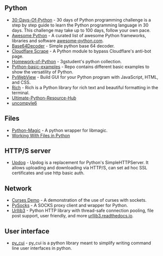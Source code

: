 ## Python

- [30-Days-Of-Python](https://github.com/Asabeneh/30-Days-Of-Python) - 30 days of Python programming challenge is a step by step guide to learn the Python programming language in 30 days. This challenge may take up to 100 days, follow your own pace.
- [Awesome Python](https://github.com/vinta/awesome-python) - A curated list of awesome Python frameworks, libraries and software [awesome-python.com](https://awesome-python.com/).
- [Base64Decoder](https://github.com/ghsecurity/Base64Decoder) - Simple python base 64 decoder.
- [Cloudflare Scrape](https://github.com/Anorov/cloudflare-scrape) - A Python module to bypass Cloudflare's anti-bot page.
- [Homework-of-Python](https://github.com/3gstudent/Homework-of-Python) - 3gstudent's python collection.
- [Python-basic-examples](https://github.com/bmaya1/python-basic-examples) - Repo contains different basic examples to show the versatility of Python.
- [PyWebView](https://github.com/r0x0r/pywebview) - Build GUI for your Python program with JavaScript, HTML, and CSS.
- [Rich](https://github.com/willmcgugan/rich) - Rich is a Python library for rich text and beautiful formatting in the terminal. 
- [Ultimate-Python-Resource-Hub](https://github.com/ayushi7rawat/Ultimate-Python-Resource-Hub)
- [uncompyle6](https://pypi.org/project/uncompyle6/)

## Files
- [Python-Magic](https://github.com/ahupp/python-magic) - A python wrapper for libmagic.
- [Working With Files in Python](https://realpython.com/working-with-files-in-python/)

## HTTP/S server
- [Updog](https://github.com/sc0tfree/updog) - Updog is a replacement for Python's SimpleHTTPServer. It allows uploading and downloading via HTTP/S, can set ad hoc SSL certificates and use http basic auth.

## Network
- [Curses Demo](https://github.com/cmsteffen-code/curses_demo) - A demonstration of the use of curses with sockets.
- [PySocks](https://github.com/Anorov/PySocks) - A SOCKS proxy client and wrapper for Python.
- [Urllib3](https://github.com/urllib3/urllib3) - Python HTTP library with thread-safe connection pooling, file post support, user friendly, and more [urllib3.readthedocs.io](https://urllib3.readthedocs.io).

## User interface
- [py_cui](https://jwlodek.github.io/py_cui-docs/) - py_cui is a python library meant to simplify writing command line user interfaces in python.
